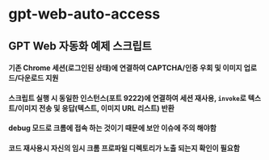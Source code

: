 # gpt-web-auto-access
## GPT Web 자동화 예제 스크립트

#### 기존 Chrome 세션(로그인된 상태)에 연결하여 CAPTCHA/인증 우회 및 이미지 업로드/다운로드 지원

#### 스크립트 실행 시 동일한 인스턴스(포트 9222)에 연결하여 세션 재사용, `invoke`로 텍스트/이미지 전송 및 응답(텍스트, 이미지 URL 리스트) 반환

#### debug 모드로 크롬에 접속 하는 것이기 때문에 보안 이슈에 주의 해야함 
#### 코드 재사용시 자신의 임시 크롬 프로파일 디렉토리가 노출 되는지 확인이 필요함 